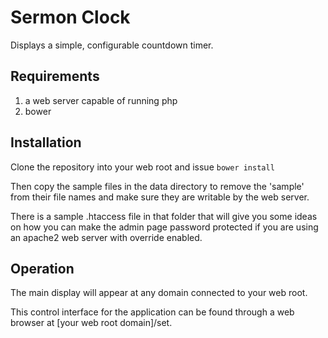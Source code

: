 Sermon Clock
============

Displays a simple, configurable countdown timer.

Requirements
------------

1.  a web server capable of running php
2.  bower

Installation
------------

Clone the repository into your web root and issue `bower install`

Then copy the sample files in the data directory to remove the 'sample' from their
file names and make sure they are writable by the web server.

There is a sample .htaccess file in that folder that will give you some ideas on
how you can make the admin page password protected if you are using an apache2
web server with override enabled.

Operation
---------

The main display will appear at any domain connected to your web root.

This control interface for the application can be found through a web browser at
[your web root domain]/set.
